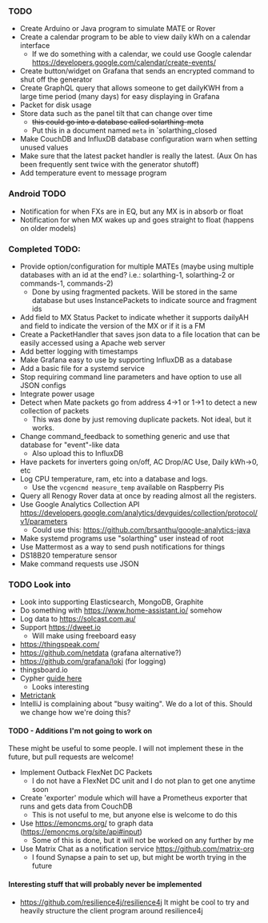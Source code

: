 ### TODO
* Create Arduino or Java program to simulate MATE or Rover
* Create a calendar program to be able to view daily kWh on a calendar interface
  * If we do something with a calendar, we could use Google calendar https://developers.google.com/calendar/create-events/
* Create button/widget on Grafana that sends an encrypted command to shut off the generator
* Create GraphQL query that allows someone to get dailyKWH from a large time period (many days) for
easy displaying in Grafana
* Packet for disk usage
* Store data such as the panel tilt that can change over time
  * ~~this could go into a database called solarthing-meta~~
  * Put this in a document named `meta` in `solarthing_closed
* Make CouchDB and InfluxDB database configuration warn when setting unused values
* Make sure that the latest packet handler is really the latest. (Aux On has been frequently sent twice with the generator shutoff)
* Add temperature event to message program
  
### Android TODO
* Notification for when FXs are in EQ, but any MX is in absorb or float
* Notification for when MX wakes up and goes straight to float (happens on older models)

### Completed TODO:
* Provide option/configuration for multiple MATEs (maybe using multiple databases with an id at the end? i.e.: solarthing-1, solarthing-2 or commands-1, commands-2)
    * Done by using fragmented packets. Will be stored in the same database but uses InstancePackets to indicate source and fragment ids
* Add field to MX Status Packet to indicate whether it supports dailyAH and field to indicate the version of the MX or if it is a FM
* Create a PacketHandler that saves json data to a file location that can be easily accessed using a Apache web server
* Add better logging with timestamps
* Make Grafana easy to use by supporting InfluxDB as a database
* Add a basic file for a systemd service
* Stop requiring command line parameters and have option to use all JSON configs
* Integrate power usage
* Detect when Mate packets go from address 4->1 or 1->1 to detect a new collection of packets
  * This was done by just removing duplicate packets. Not ideal, but it works.
* Change command_feedback to something generic and use that database for "event"-like data
  * Also upload this to InfluxDB
* Have packets for inverters going on/off, AC Drop/AC Use, Daily kWh->0, etc
* Log CPU temperature, ram, etc into a database and logs.
  * Use the `vcgencmd measure_temp` available on Raspberry Pis
* Query all Renogy Rover data at once by reading almost all the registers.
* Use Google Analytics Collection API https://developers.google.com/analytics/devguides/collection/protocol/v1/parameters
  * Could use this: https://github.com/brsanthu/google-analytics-java
* Make systemd programs use "solarthing" user instead of root
* Use Mattermost as a way to send push notifications for things
* DS18B20 temperature sensor
* Make command requests use JSON

### TODO Look into
* Look into supporting Elasticsearch, MongoDB, Graphite
* Do something with https://www.home-assistant.io/ somehow
* Log data to https://solcast.com.au/
* Support https://dweet.io
  * Will make using freeboard easy
* https://thingspeak.com/
* https://github.com/netdata (grafana alternative?)
* https://github.com/grafana/loki (for logging)
* thingsboard.io
* Cypher [guide here](https://neo4j.com/developer/guide-sql-to-cypher/)
  * Looks interesting
* [Metrictank](https://grafana.com/oss/metrictank/)
* IntelliJ is complaining about "busy waiting". We do a lot of this. Should we change how we're doing this?

#### TODO - Additions I'm not going to work on
These might be useful to some people. I will not implement these in the future, but pull requests are welcome!
* Implement Outback FlexNet DC Packets
  * I do not have a FlexNet DC unit and I do not plan to get one anytime soon
* Create 'exporter' module which will have a Prometheus exporter that runs and gets data from CouchDB
  * This is not useful to me, but anyone else is welcome to do this
* Use https://emoncms.org/ to graph data (https://emoncms.org/site/api#input)
  * Some of this is done, but it will not be worked on any further by me
* Use Matrix Chat as a notification service https://github.com/matrix-org
  * I found Synapse a pain to set up, but might be worth trying in the future
  
  
#### Interesting stuff that will probably never be implemented
* https://github.com/resilience4j/resilience4j It might be cool to try and heavily structure the client program around
resilience4j
